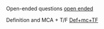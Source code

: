 
Open-ended questions [open ended ](../openEndedQ.md)

Definition and MCA + T/F [Def+mc+TF ](../defnation_MCQ_TF.md)
